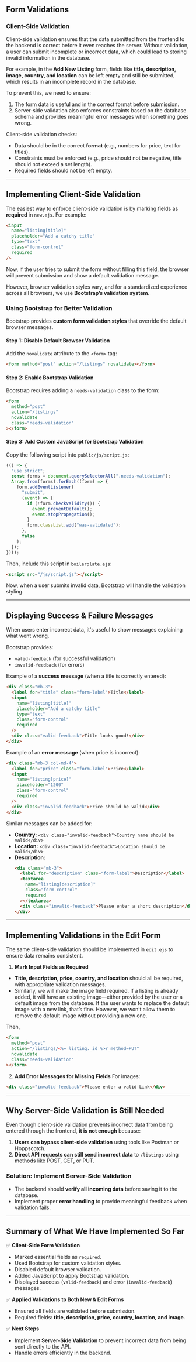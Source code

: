 ## **Form Validations**

### **Client-Side Validation**

Client-side validation ensures that the data submitted from the frontend to the backend is correct before it even reaches the server. Without validation, a user can submit incomplete or incorrect data, which could lead to storing invalid information in the database.

For example, in the **Add New Listing** form, fields like **title, description, image, country, and location** can be left empty and still be submitted, which results in an incomplete record in the database.

To prevent this, we need to ensure:

1. The form data is useful and in the correct format before submission.
2. Server-side validation also enforces constraints based on the database schema and provides meaningful error messages when something goes wrong.

Client-side validation checks:

- Data should be in the correct **format** (e.g., numbers for price, text for titles).
- Constraints must be enforced (e.g., price should not be negative, title should not exceed a set length).
- Required fields should not be left empty.

---

## **Implementing Client-Side Validation**

The easiest way to enforce client-side validation is by marking fields as **required** in `new.ejs`. For example:

```html
<input
  name="listing[title]"
  placeholder="Add a catchy title"
  type="text"
  class="form-control"
  required
/>
```

Now, if the user tries to submit the form without filling this field, the browser will prevent submission and show a default validation message.

However, browser validation styles vary, and for a standardized experience across all browsers, we use **Bootstrap’s validation system**.

### **Using Bootstrap for Better Validation**

Bootstrap provides **custom form validation styles** that override the default browser messages.

#### **Step 1: Disable Default Browser Validation**

Add the `novalidate` attribute to the `<form>` tag:

```html
<form method="post" action="/listings" novalidate></form>
```

#### **Step 2: Enable Bootstrap Validation**

Bootstrap requires adding a `needs-validation` class to the form:

```html
<form
  method="post"
  action="/listings"
  novalidate
  class="needs-validation"
></form>
```

#### **Step 3: Add Custom JavaScript for Bootstrap Validation**

Copy the following script into `public/js/script.js`:

```js
(() => {
  "use strict";
  const forms = document.querySelectorAll(".needs-validation");
  Array.from(forms).forEach((form) => {
    form.addEventListener(
      "submit",
      (event) => {
        if (!form.checkValidity()) {
          event.preventDefault();
          event.stopPropagation();
        }
        form.classList.add("was-validated");
      },
      false
    );
  });
})();
```

Then, include this script in `boilerplate.ejs`:

```html
<script src="/js/script.js"></script>
```

Now, when a user submits invalid data, Bootstrap will handle the validation styling.

---

## **Displaying Success & Failure Messages**

When users enter incorrect data, it's useful to show messages explaining what went wrong.

Bootstrap provides:

- `valid-feedback` (for successful validation)
- `invalid-feedback` (for errors)

Example of a **success message** (when a title is correctly entered):

```html
<div class="mb-3">
  <label for="title" class="form-label">Title</label>
  <input
    name="listing[title]"
    placeholder="Add a catchy title"
    type="text"
    class="form-control"
    required
  />
  <div class="valid-feedback">Title looks good!</div>
</div>
```

Example of an **error message** (when price is incorrect):

```html
<div class="mb-3 col-md-4">
  <label for="price" class="form-label">Price</label>
  <input
    name="listing[price]"
    placeholder="1200"
    class="form-control"
    required
  />
  <div class="invalid-feedback">Price should be valid</div>
</div>
```

Similar messages can be added for:

- **Country:** `<div class="invalid-feedback">Country name should be valid</div>`
- **Location:** `<div class="invalid-feedback">Location should be valid</div>`
- **Description:**
  ```html
  <div class="mb-3">
    <label for="description" class="form-label">Description</label>
    <textarea
      name="listing[description]"
      class="form-control"
      required
    ></textarea>
    <div class="invalid-feedback">Please enter a short description</div>
  </div>
  ```

---

## **Implementing Validations in the Edit Form**

The same client-side validation should be implemented in `edit.ejs` to ensure data remains consistent.

1. **Mark Input Fields as Required**

- **Title, description, price, country, and location** should all be required, with appropriate validation messages.
- Similarly, we will make the image field required. If a listing is already added, it will have an existing image—either provided by the user or a default image from the database. If the user wants to replace the default image with a new link, that’s fine. However, we won’t allow them to remove the default image without providing a new one.

Then,

```html
<form
  method="post"
  action="/listings/<%= listing._id %>?_method=PUT"
  novalidate
  class="needs-validation"
></form>
```

2. **Add Error Messages for Missing Fields**
   For images:

```html
<div class="invalid-feedback">Please enter a valid Link</div>
```

---

## **Why Server-Side Validation is Still Needed**

Even though client-side validation prevents incorrect data from being entered through the frontend, **it is not enough** because:

1. **Users can bypass client-side validation** using tools like Postman or Hoppscotch.
2. **Direct API requests can still send incorrect data** to `/listings` using methods like POST, GET, or PUT.

### **Solution: Implement Server-Side Validation**

- The backend should **verify all incoming data** before saving it to the database.
- Implement proper **error handling** to provide meaningful feedback when validation fails.

---

## **Summary of What We Have Implemented So Far**

✅ **Client-Side Form Validation**

- Marked essential fields as `required`.
- Used Bootstrap for custom validation styles.
- Disabled default browser validation.
- Added JavaScript to apply Bootstrap validation.
- Displayed success (`valid-feedback`) and error (`invalid-feedback`) messages.

✅ **Applied Validations to Both New & Edit Forms**

- Ensured all fields are validated before submission.
- Required fields: **title, description, price, country, location, and image**.

✅ **Next Steps**

- Implement **Server-Side Validation** to prevent incorrect data from being sent directly to the API.
- Handle errors efficiently in the backend.
